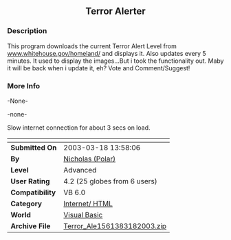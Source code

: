﻿<div align="center">

## Terror Alerter


</div>

### Description

This program downloads the current Terror Alert Level from www.whitehouse.gov/homeland/ and displays it. Also updates every 5 minutes. It used to display the images...But i took the functionality out. Maby it will be back when i update it, eh? Vote and Comment/Suggest!
 
### More Info
 
-None-

-none-

Slow internet connection for about 3 secs on load.


<span>             |<span>
---                |---
**Submitted On**   |2003-03-18 13:58:06
**By**             |[Nicholas \(Polar\)](https://github.com/Planet-Source-Code/PSCIndex/blob/master/ByAuthor/nicholas-polar.md)
**Level**          |Advanced
**User Rating**    |4.2 (25 globes from 6 users)
**Compatibility**  |VB 6\.0
**Category**       |[Internet/ HTML](https://github.com/Planet-Source-Code/PSCIndex/blob/master/ByCategory/internet-html__1-34.md)
**World**          |[Visual Basic](https://github.com/Planet-Source-Code/PSCIndex/blob/master/ByWorld/visual-basic.md)
**Archive File**   |[Terror\_Ale1561383182003\.zip](https://github.com/Planet-Source-Code/nicholas-polar-terror-alerter__1-44086/archive/master.zip)









